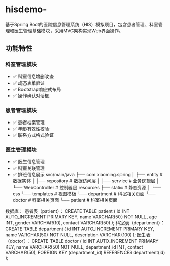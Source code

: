 # hisdemo-
基于Spring Boot的医院信息管理系统（HIS）模拟项目，包含患者管理、科室管理和医生管理基础模块，采用MVC架构实现Web界面操作。
## 功能特性
### 科室管理模块
- ✅ 科室信息增删改查
- ✅ 动态表单验证
- ✅ Bootstrap响应式布局
- ✅ 操作确认对话框
### 患者管理模块
- ✅ 患者档案管理
- ✅ 年龄有效性校验
- ✅ 联系方式格式验证
### 医生管理模块
- ✅ 医生信息管理
- ✅ 科室关联管理
- ✅ 排班信息展示
src/main/java
├── com.xiaoming.spring
│   ├── entity          # 数据实体
│   ├── repository      # 数据访问层
│   ├── service         # 业务逻辑层
│   └── WebController   # 控制器层
resources
├── static             # 静态资源
│   └── css
└── templates          # 视图模板
    └── department     # 科室相关页面
    └── doctor     # 科室相关页面
    └── patient     # 科室相关页面

数据库：
患者表（patient）：
CREATE TABLE patient (
    id INT AUTO_INCREMENT PRIMARY KEY,
    name VARCHAR(50) NOT NULL,
    age INT,
    gender VARCHAR(10),
    contact VARCHAR(50)
);
科室表（department）：
CREATE TABLE department (
    id INT AUTO_INCREMENT PRIMARY KEY,
    name VARCHAR(50) NOT NULL,
    description VARCHAR(100)
);
医生表（doctor）：
CREATE TABLE doctor (
    id INT AUTO_INCREMENT PRIMARY KEY,
    name VARCHAR(50) NOT NULL,
    department_id INT,
    contact VARCHAR(50),
    FOREIGN KEY (department_id) REFERENCES department(id)
);
